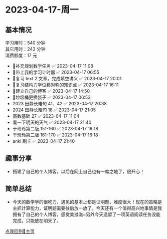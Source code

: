 # 2023-04-17-周一

## 基本情况

学习用时：540 分钟  
其它用时：243 分钟  
消费额度：17 元

-   📌补充规划数学任务 ✅ 2023-04-17 11:08
-   📌带上我的学习计时器 ✅ 2023-04-17 06:55
-   📌复习 text 2 文章，完成填空讲义 ✅ 2023-04-17 20:01
-   📌复习结构力学位移对称的知识点 ✅ 2023-04-17 16:11
-   📌建立自己的博客 ✅ 2023-04-17 14:50
-   📌垃圾桶更换袋子 ✅ 2023-04-17 06:53
-   2023 田静长难句 41、42 ✅ 2023-04-17 20:38
-   2024 田静长难句 18 ✅ 2023-04-17 21:05
-   高数基础 27 ✅ 2023-04-17 11:04
-   看一下明天的天气 ✅ 2023-04-17 21:40
-   于玲玲第二版 151-160 ✅ 2023-04-17 16:18
-   于玲玲第二版 161-170 ✅ 2023-04-17 16:18
-   anki 刷卡 ✅ 2023-04-17 21:40

## 趣事分享

- 搭建了自己的个人博客，以后在网上自己也有一席之地了，很开心！

## 简单总结

- 今天的数学学的很吃力，遇见的基本上都是证明题，难度很大！现在的策略是主抓计算能力，证明题需要往后放一放了。今天还有一个值得高兴地事情是我拥有了自己的个人博客，感觉美滋滋~另外今天遗留了一项英语阅读任务没能完成，只能放在明天了。

[点我回到🏡主页](https://nn66kk.github.io/Mon-Blog/)